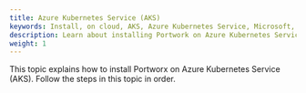 ```yaml
---
title: Azure Kubernetes Service (AKS)
keywords: Install, on cloud, AKS, Azure Kubernetes Service, Microsoft, Kubernetes, k8s
description: Learn about installing Portwork on Azure Kubernetes Service.
weight: 1
---
```


This topic explains how to install Portworx on Azure Kubernetes Service (AKS). Follow the steps in this topic in order.
